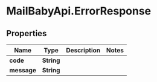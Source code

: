 # MailBabyApi.ErrorResponse

## Properties

Name | Type | Description | Notes
------------ | ------------- | ------------- | -------------
**code** | **String** |  | 
**message** | **String** |  | 


